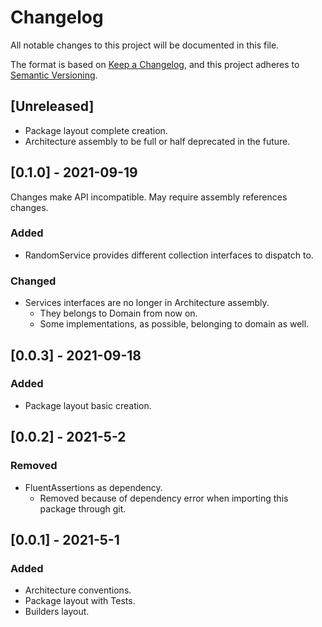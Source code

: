 # Changelog
All notable changes to this project will be documented in this file.

The format is based on [Keep a Changelog](https://keepachangelog.com/en/1.0.0/),
and this project adheres to [Semantic Versioning](https://semver.org/spec/v2.0.0.html).

## [Unreleased]
- Package layout complete creation.
- Architecture assembly to be full or half deprecated in the future.

## [0.1.0] - 2021-09-19

Changes make API incompatible. May require assembly references changes. 

### Added
- RandomService provides different collection interfaces to dispatch to.

### Changed
- Services interfaces are no longer in Architecture assembly.
  - They belongs to Domain from now on.
  - Some implementations, as possible, belonging to domain as well.

## [0.0.3] - 2021-09-18
### Added
- Package layout basic creation.

## [0.0.2] - 2021-5-2
### Removed
- FluentAssertions as dependency.
  - Removed because of dependency error when importing this package through git.

## [0.0.1] - 2021-5-1
### Added
- Architecture conventions.
- Package layout with Tests.
- Builders layout.
